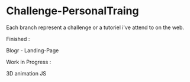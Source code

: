 # Challenge-PersonalTraing
Each branch represent a challenge or a tutoriel i've attend to on the web. 

Finished : 

Blogr - Landing-Page

Work in Progress : 

3D animation JS
